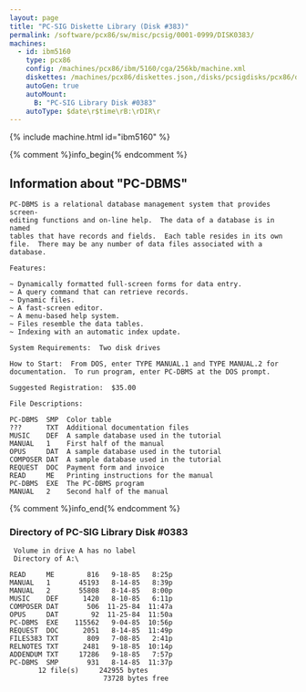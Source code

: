 ```yaml
---
layout: page
title: "PC-SIG Diskette Library (Disk #383)"
permalink: /software/pcx86/sw/misc/pcsig/0001-0999/DISK0383/
machines:
  - id: ibm5160
    type: pcx86
    config: /machines/pcx86/ibm/5160/cga/256kb/machine.xml
    diskettes: /machines/pcx86/diskettes.json,/disks/pcsigdisks/pcx86/diskettes.json
    autoGen: true
    autoMount:
      B: "PC-SIG Library Disk #0383"
    autoType: $date\r$time\rB:\rDIR\r
---
```


{% include machine.html id="ibm5160" %}

{% comment %}info_begin{% endcomment %}

## Information about "PC-DBMS"

    PC-DBMS is a relational database management system that provides screen-
    editing functions and on-line help.  The data of a database is in named
    tables that have records and fields.  Each table resides in its own
    file.  There may be any number of data files associated with a
    database.
    
    Features:
    
    ~ Dynamically formatted full-screen forms for data entry.
    ~ A query command that can retrieve records.
    ~ Dynamic files.
    ~ A fast-screen editor.
    ~ A menu-based help system.
    ~ Files resemble the data tables.
    ~ Indexing with an automatic index update.
    
    System Requirements:  Two disk drives
    
    How to Start:  From DOS, enter TYPE MANUAL.1 and TYPE MANUAL.2 for
    documentation.  To run program, enter PC-DBMS at the DOS prompt.
    
    Suggested Registration:  $35.00
    
    File Descriptions:
    
    PC-DBMS  SMP  Color table
    ???      TXT  Additional documentation files
    MUSIC    DEF  A sample database used in the tutorial
    MANUAL   1    First half of the manual
    OPUS     DAT  A sample database used in the tutorial
    COMPOSER DAT  A sample database used in the tutorial
    REQUEST  DOC  Payment form and invoice
    READ     ME   Printing instructions for the manual
    PC-DBMS  EXE  The PC-DBMS program
    MANUAL   2    Second half of the manual
{% comment %}info_end{% endcomment %}


### Directory of PC-SIG Library Disk #0383

     Volume in drive A has no label
     Directory of A:\

    READ     ME        816   9-18-85   8:25p
    MANUAL   1       45193   8-14-85   8:39p
    MANUAL   2       55808   8-14-85   8:00p
    MUSIC    DEF      1420   8-10-85   6:11p
    COMPOSER DAT       506  11-25-84  11:47a
    OPUS     DAT        92  11-25-84  11:50a
    PC-DBMS  EXE    115562   9-04-85  10:56p
    REQUEST  DOC      2051   8-14-85  11:49p
    FILES383 TXT       809   7-08-85   2:41p
    RELNOTES TXT      2481   9-18-85  10:14p
    ADDENDUM TXT     17286   9-18-85   7:57p
    PC-DBMS  SMP       931   8-14-85  11:37p
           12 file(s)     242955 bytes
                           73728 bytes free
